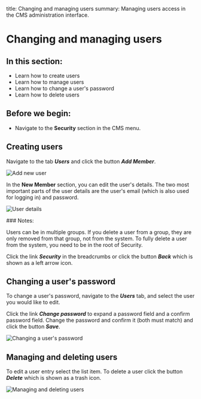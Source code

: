 title: Changing and managing users
summary: Managing users access in the CMS administration interface.

# Changing and managing users

## In this section:

* Learn how to create users
* Learn how to manage users
* Learn how to change a user's password
* Learn how to delete users

## Before we begin:

* Navigate to the **Security** section in the CMS menu.

## Creating users

Navigate to the tab ***Users*** and click the button ***Add Member***.

![Add new user](/_images/users-add-member.png)

In the **New Member** section, you can edit the user's details. The two most important parts of the user details are the user's email (which is also used for logging in) and password.

![User details](/_images/user-details.png)

<div class="note" markdown="1">
### Notes:

Users can be in multiple groups. If you delete a user from a group, they are only removed from that group, not from the system. To fully delete a user from the system, you need to be in the root of Security.

Click the link ***Security*** in the breadcrumbs or click the button ***Back*** which is shown as a left arrow icon.
</div>

## Changing a user's password

To change a user's password, navigate to the ***Users*** tab, and select the user you would like to edit.

Click the link ***Change password*** to expand a password field and a confirm password field. Change the password and confirm it (both must match) and click the button ***Save***.

![Changing a user's password](/_images/change-password.png)

## Managing and deleting users

To edit a user entry select the list item. To delete a user click the button ***Delete*** which is shown as a trash icon.

![Managing and deleting users](/_images/edit-delete-user.png)
